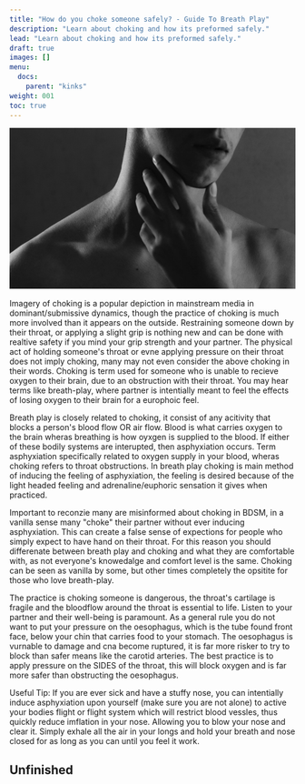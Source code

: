 ```yaml
---
title: "How do you choke someone safely? - Guide To Breath Play"
description: "Learn about choking and how its preformed safely."
lead: "Learn about choking and how its preformed safely."
draft: true
images: []
menu:
  docs:
    parent: "kinks"
weight: 001
toc: true
---
```


![Image](luiz-rogerio-nunes-XEQAQwaAAC0-unsplash.jpg)

Imagery of choking is a popular depiction in mainstream media in dominant/submissive dynamics, though the practice of choking is much more involved than it appears on the outside. Restraining someone down by their throat, or applying a slight grip is nothing new and can be done with realtive safety if you mind your grip strength and your partner. The physical act of holding someone's throat or evne applying pressure on their throat does not imply choking, many may not even consider the above choking in their words. Choking is term used for someone who is unable to recieve oxygen to their brain, due to an obstruction with their throat. You may hear terms like breath-play, where partner is intentially meant to feel the effects of losing oxygen to their brain for a europhoic feel. 

Breath play is closely related to choking, it consist of any acitivity that blocks a person's blood flow OR air flow. Blood is what carries oxygen to the brain wheras breathing is how oyxgen is supplied to the blood. If either of these bodily systems are interupted, then asphyxiation occurs. Term asphyxiation specifically related to oxygen supply in your blood, wheras choking refers to throat obstructions. In breath play choking is main method of inducing the feeling of asphyxiation, the feeling is desired because of the light headed feeling and adrenaline/euphoric sensation it gives when practiced.

Important to reconzie many are misinformed about choking in BDSM, in a vanilla sense many "choke" their partner without ever inducing asphyxiation. This can create a false sense of expections for people who simply expect to have hand on their throat. For this reason you should differenate between breath play and choking and what they are comfortable with, as not everyone's knowedalge and comfort level is the same. Choking can be seen as vanilla by some, but other times completely the opsitite for those who love breath-play.

The practice is choking someone is dangerous, the throat's cartilage is fragile and the bloodflow around the throat is essential to life. Listen to your partner and their well-being is paramount. As a general rule you do not want to put your pressure on the oesophagus, which is the tube found front face, below your chin that carries food to your stomach. The oesophagus is vurnable to damage and cna become ruptured, it is far more risker to try to block than safer means like the carotid arteries. The best practice is to apply pressure on the SIDES of the throat, this will block oxygen and is far more safer than obstructing the oesophagus. 

Useful Tip: If you are ever sick and have a stuffy nose, you can intentially induce asphyxiation upon yourself (make sure you are not alone) to active your bodies flight or flight system which will restrict blood vessles, thus quickly reduce imflation in your nose. Allowing you to blow your nose and clear it. Simply exhale all the air in your longs and hold your breath and nose closed for as long as you can until you feel it work.

## Unfinished
